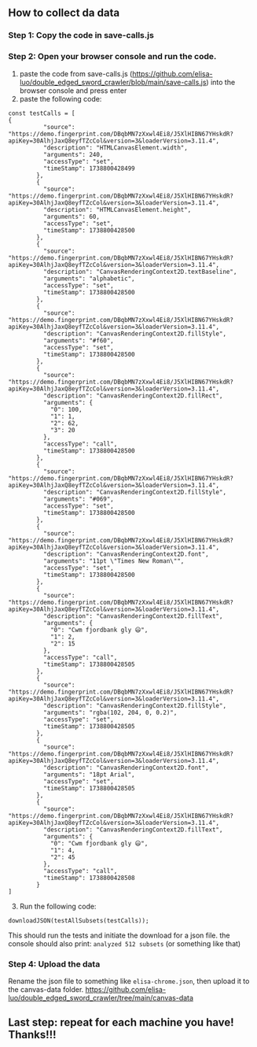 ## How to collect da data

### Step 1: Copy the code in save-calls.js

### Step 2: Open your browser console and run the code. 
1. paste the code from save-calls.js (https://github.com/elisa-luo/double_edged_sword_crawler/blob/main/save-calls.js) into the browser console and press enter
2. paste the following code:
```
const testCalls = [
{
          "source": "https://demo.fingerprint.com/DBqbMN7zXxwl4Ei8/J5XlHIBN67YHskdR?apiKey=30AlhjJaxQ8eyfTZcCol&version=3&loaderVersion=3.11.4",
          "description": "HTMLCanvasElement.width",
          "arguments": 240,
          "accessType": "set",
          "timeStamp": 1738800428499
        },
        {
          "source": "https://demo.fingerprint.com/DBqbMN7zXxwl4Ei8/J5XlHIBN67YHskdR?apiKey=30AlhjJaxQ8eyfTZcCol&version=3&loaderVersion=3.11.4",
          "description": "HTMLCanvasElement.height",
          "arguments": 60,
          "accessType": "set",
          "timeStamp": 1738800428500
        },
        {
          "source": "https://demo.fingerprint.com/DBqbMN7zXxwl4Ei8/J5XlHIBN67YHskdR?apiKey=30AlhjJaxQ8eyfTZcCol&version=3&loaderVersion=3.11.4",
          "description": "CanvasRenderingContext2D.textBaseline",
          "arguments": "alphabetic",
          "accessType": "set",
          "timeStamp": 1738800428500
        },
        {
          "source": "https://demo.fingerprint.com/DBqbMN7zXxwl4Ei8/J5XlHIBN67YHskdR?apiKey=30AlhjJaxQ8eyfTZcCol&version=3&loaderVersion=3.11.4",
          "description": "CanvasRenderingContext2D.fillStyle",
          "arguments": "#f60",
          "accessType": "set",
          "timeStamp": 1738800428500
        },
        {
          "source": "https://demo.fingerprint.com/DBqbMN7zXxwl4Ei8/J5XlHIBN67YHskdR?apiKey=30AlhjJaxQ8eyfTZcCol&version=3&loaderVersion=3.11.4",
          "description": "CanvasRenderingContext2D.fillRect",
          "arguments": {
            "0": 100,
            "1": 1,
            "2": 62,
            "3": 20
          },
          "accessType": "call",
          "timeStamp": 1738800428500
        },
        {
          "source": "https://demo.fingerprint.com/DBqbMN7zXxwl4Ei8/J5XlHIBN67YHskdR?apiKey=30AlhjJaxQ8eyfTZcCol&version=3&loaderVersion=3.11.4",
          "description": "CanvasRenderingContext2D.fillStyle",
          "arguments": "#069",
          "accessType": "set",
          "timeStamp": 1738800428500
        },
        {
          "source": "https://demo.fingerprint.com/DBqbMN7zXxwl4Ei8/J5XlHIBN67YHskdR?apiKey=30AlhjJaxQ8eyfTZcCol&version=3&loaderVersion=3.11.4",
          "description": "CanvasRenderingContext2D.font",
          "arguments": "11pt \"Times New Roman\"",
          "accessType": "set",
          "timeStamp": 1738800428500
        },
        {
          "source": "https://demo.fingerprint.com/DBqbMN7zXxwl4Ei8/J5XlHIBN67YHskdR?apiKey=30AlhjJaxQ8eyfTZcCol&version=3&loaderVersion=3.11.4",
          "description": "CanvasRenderingContext2D.fillText",
          "arguments": {
            "0": "Cwm fjordbank gly 😃",
            "1": 2,
            "2": 15
          },
          "accessType": "call",
          "timeStamp": 1738800428505
        },
        {
          "source": "https://demo.fingerprint.com/DBqbMN7zXxwl4Ei8/J5XlHIBN67YHskdR?apiKey=30AlhjJaxQ8eyfTZcCol&version=3&loaderVersion=3.11.4",
          "description": "CanvasRenderingContext2D.fillStyle",
          "arguments": "rgba(102, 204, 0, 0.2)",
          "accessType": "set",
          "timeStamp": 1738800428505
        },
        {
          "source": "https://demo.fingerprint.com/DBqbMN7zXxwl4Ei8/J5XlHIBN67YHskdR?apiKey=30AlhjJaxQ8eyfTZcCol&version=3&loaderVersion=3.11.4",
          "description": "CanvasRenderingContext2D.font",
          "arguments": "18pt Arial",
          "accessType": "set",
          "timeStamp": 1738800428505
        },
        {
          "source": "https://demo.fingerprint.com/DBqbMN7zXxwl4Ei8/J5XlHIBN67YHskdR?apiKey=30AlhjJaxQ8eyfTZcCol&version=3&loaderVersion=3.11.4",
          "description": "CanvasRenderingContext2D.fillText",
          "arguments": {
            "0": "Cwm fjordbank gly 😃",
            "1": 4,
            "2": 45
          },
          "accessType": "call",
          "timeStamp": 1738800428508
        }
]
```
3. Run the following code:
```
downloadJSON(testAllSubsets(testCalls)); 
```
This should run the tests and initiate the download for a json file.
the console should also print: `analyzed 512 subsets` (or something like that)

### Step 4: Upload the data
Rename the json file to something like `elisa-chrome.json`, then upload it to the canvas-data folder. https://github.com/elisa-luo/double_edged_sword_crawler/tree/main/canvas-data

## Last step: repeat for each machine you have! Thanks!!!
